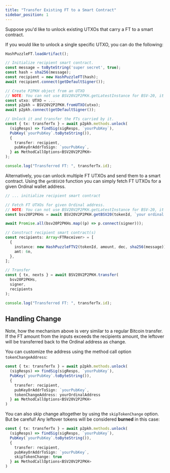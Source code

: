```yaml
---
title: "Transfer Existing FT to a Smart Contract"
sidebar_position: 1
---
```


Suppose you'd like to unlock existing UTXOs that carry a FT to a smart contract.

If you would like to unlock a single specific UTXO, you can do the following:

```ts
HashPuzzleFT.loadArtifact();

// Initialize recipient smart contract.
const message = toByteString('super secret', true);
const hash = sha256(message);
const recipient = new HashPuzzleFT(hash);
await recipient.connect(getDefaultSigner());

// Create P2PKH object from an UTXO
// NOTE: You can not use BSV20V2P2PKH.getLatestInstance for BSV-20, it only works for NFTs.
const utxo: UTXO = ...
const p2pkh = BSV20V2P2PKH.fromUTXO(utxo);
await p2pkh.connect(getDefaultSigner());

// Unlock it and transfer the FTs carried by it.
const { tx: transferTx } = await p2pkh.methods.unlock(
  (sigResps) => findSig(sigResps, `yourPubKey`),
  PubKey(`yourPubKey`.toByteString()),
  {
    transfer: recipient,
    pubKeyOrAddrToSign: `yourPubKey`,
  } as MethodCallOptions<BSV20V2P2PKH>
);

console.log("Transferred FT: ", transferTx.id);
```

Alternatively, you can unlock multiple FT UTXOs and send them to a smart contract. Using the `getBSV20` function you can simply fetch FT UTXOs for a given Ordinal wallet address.

```ts
// ... initialize recipient smart contract

// Fetch FT UTXOs for given Ordinal address.
// NOTE: You can not use BSV20V2P2PKH.getLatestInstance for BSV-20, it only works for NFTs.
const bsv20P2PKHs = await BSV20V2P2PKH.getBSV20(tokenId, `your ordinal address`);

await Promise.all(bsv20P2PKHs.map((p) => p.connect(signer)));

// Construct recipient smart contract(s)
const recipients: Array<FTReceiver> = [
  {
    instance: new HashPuzzleFTV2(tokenId, amount, dec, sha256(message)),
    amt: 6n,
  },
];

// Transfer
const { tx, nexts } = await BSV20V2P2PKH.transfer(
  bsv20P2PKHs,
  signer,
  recipients
);

console.log("Transferred FT: ", transferTx.id);
```

## Handling Change

Note, how the mechanism above is very similar to a regular Bitcoin transfer. If the FT amount from the inputs exceeds the recipients amount, the leftover will be transferred back to the Ordinal address as change.

You can customize the address using the method call option `tokenChangeAddress`:

```ts
const { tx: transferTx } = await p2pkh.methods.unlock(
  (sigResps) => findSig(sigResps, `yourPubKey`),
  PubKey(`yourPubKey`.toByteString()),
  {
    transfer: recipient,
    pubKeyOrAddrToSign: `yourPubKey`,
    tokenChangeAddress: yourOrdinalAddress
  } as MethodCallOptions<BSV20V2P2PKH>
)
```

You can also skip change altogether by using the `skipTokenChange` option. But be careful! Any leftover tokens will be considered **burned** in this case:
```ts
const { tx: transferTx } = await p2pkh.methods.unlock(
  (sigResps) => findSig(sigResps, `yourPubKey`),
  PubKey(`yourPubKey`.toByteString()),
  {
    transfer: recipient,
    pubKeyOrAddrToSign: `yourPubKey`,
    skipTokenChange: true
  } as MethodCallOptions<BSV20V2P2PKH>
)
```